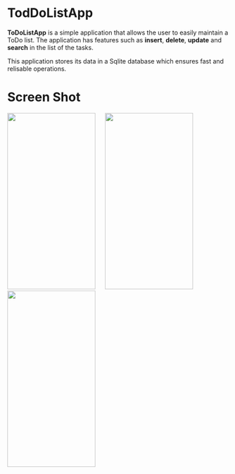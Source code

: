 # TodDoListApp
**ToDoListApp** is a simple application that allows the user to easily maintain a ToDo list. 
The application has features such as **insert**, **delete**, **update** and **search** in the list of the tasks.

This application stores its data in a Sqlite database which ensures fast and relisable operations. 
# Screen Shot
<img src="https://github.com/mahsa6828/ToDoListApp/assets/24524768/cb52ca03-e8fa-4347-b867-740a77cc3282" width="200" height="400"/> 
&emsp;
<img src="https://github.com/mahsa6828/ToDoListApp/assets/24524768/97206bbd-076e-4cca-9f09-929b786e8994" width="200" height="400"/>
&emsp;
<img src="https://github.com/mahsa6828/ToDoListApp/assets/24524768/bedaee1f-95a0-4b63-9255-95b6930ba0d1" width="200" height="400"/> 

